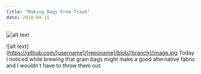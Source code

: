 ```yaml
---
title: "Making Bags From Trash"
date: 2018-04-15
---
```


![alt text](/about/assets/images/grain-bags-00.jpg)


![alt text](https://github.com/[username]/[reponame]/blob/[branch]/image.jpg
Today I noticed while brewing that grain bags might make a good alternative fabric and I wouldn't have to throw them out.
